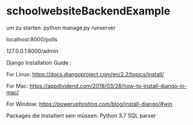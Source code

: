 # schoolwebsiteBackendExample

um zu starten: python manage.py runserver

localhost:8000/polls

127.0.0.1:8000/admin

Django Installation Guide :

For Linux: https://docs.djangoproject.com/en/2.2/topics/install/

For Mac: https://appdividend.com/2018/03/28/how-to-install-django-in-mac/

For Window: https://poweruphosting.com/blog/install-django/#win

Packages die Installiert sein müssen:
Python 3.7
SQL parser
